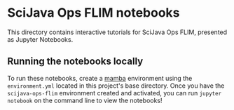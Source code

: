 # SciJava Ops FLIM notebooks

This directory contains interactive tutorials for SciJava Ops FLIM, presented as Jupyter Notebooks.

## Running the notebooks locally

To run these notebooks, create a [mamba](https://mamba.readthedocs.io/en/latest/) environment using the `environment.yml` located in this project's base directory. Once you have the `scijava-ops-flim` environment created and activated, you can run `jupyter notebook` on the command line to view the notebooks!
